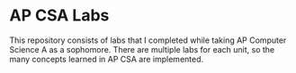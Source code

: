# AP CSA Labs

This repository consists of labs that I completed while taking AP Computer Science A as a sophomore. There are multiple labs for each unit, so the many concepts learned in AP CSA are implemented. 


